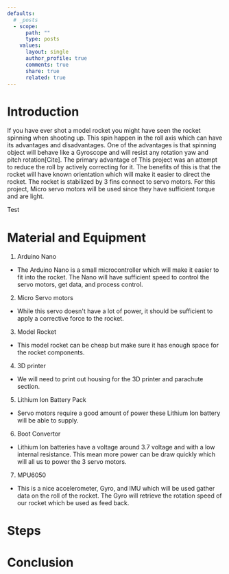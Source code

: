 ```yaml
---
defaults:
  # _posts
  - scope:
      path: ""
      type: posts
    values:
      layout: single
      author_profile: true
      comments: true
      share: true
      related: true
---
```


# Introduction

If you have ever shot a model rocket you might have seen the rocket spinning when shooting up. This spin happen in the roll axis which can have its advantages and disadvantages. One of the advantages is that spinning object will behave like a Gyroscope and will resist any rotation yaw and pitch rotation[Cite]. The primary advantage of This project was an attempt to reduce the roll by actively correcting for it. The benefits of this is that the rocket will have known orientation which will make it easier to direct the rocket. The rocket is stabilized by 3 fins connect to servo motors. For this project, Micro servo motors will be used since they have sufficient torque and are light.

<style>
  model-viewer#reveal {
    --poster-color: transparent;
    height: 500px;
    width: 500px;

  }
</style>

<script type="module">

import * as THREE from '../assets/js/three/build/three.module.js';
//import {OBJLoader} from '../assets/js/three/src/loaders/ObjectLoader.js';

function main() {
const canvas = document.querySelector('#c');
const renderer = new THREE.WebGLRenderer({canvas, alpha: true});


function makeScene(elem) {
  const scene = new THREE.Scene();

  var loader = new THREE.OBJLoader();

  loader.load(
  	// resource URL
  	"../assets/model/rocket.obj",

  	// onLoad callback
  	// Here the loaded data is assumed to be an object
  	function ( obj ) {
  		// Add the loaded object to the scene
  		scene.add( obj );
  	},

  	// onProgress callback
  	function ( xhr ) {
  		//console.log( (xhr.loaded / xhr.total * 100) + '% loaded' );
  	},

  	// onError callback
  	function ( err ) {
  		//console.error( 'An error happened' );
  	}
  );

  const fov = 45;
  const aspect = 2;  // the canvas default
  const near = 0.1;
  const far = 5;
  const camera = new THREE.PerspectiveCamera(fov, aspect, near, far);
  camera.position.set(0, 1, 2);
  camera.lookAt(0, 0, 0);

  {
    const color = 0xFFFFFF;
    const intensity = 1;
    const light = new THREE.DirectionalLight(color, intensity);
    light.position.set(-1, 2, 4);
    scene.add(light);
  }

  return {scene, camera, elem};
}

function setupScene1() {
  const sceneInfo = makeScene(document.querySelector('#rock'));
  const geometry = new THREE.BoxGeometry(1, 1, 1);
  const material = new THREE.MeshPhongMaterial({color: 'red'});
  const mesh = new THREE.Mesh(geometry, material);
  sceneInfo.scene.add(mesh);
  sceneInfo.mesh = mesh;
  return sceneInfo;
}

function setupScene2() {
  const sceneInfo = makeScene(document.querySelector('#pyramid'));
  const radius = .8;
  const widthSegments = 4;
  const heightSegments = 2;
  const geometry = new THREE.SphereGeometry(radius, widthSegments, heightSegments);
  const material = new THREE.MeshPhongMaterial({
    color: 'blue',
    flatShading: true,
  });
  const mesh = new THREE.Mesh(geometry, material);
  sceneInfo.scene.add(mesh);
  sceneInfo.mesh = mesh;
  return sceneInfo;
}

const sceneInfo1 = setupScene1();

function resizeRendererToDisplaySize(renderer) {
  const canvas = renderer.domElement;
  const width = canvas.clientWidth;
  const height = canvas.clientHeight;
  const needResize = canvas.width !== width || canvas.height !== height;
  if (needResize) {
    renderer.setSize(width, height, false);
  }
  return needResize;
}

function renderSceneInfo(sceneInfo) {
  const {scene, camera, elem} = sceneInfo;

  // get the viewport relative position of this element
  const {left, right, top, bottom, width, height} =
      elem.getBoundingClientRect();

  const isOffscreen =
      bottom < 0 ||
      top > renderer.domElement.clientHeight ||
      right < 0 ||
      left > renderer.domElement.clientWidth;

  if (isOffscreen) {
    return;
  }

  camera.aspect = width / height;
  camera.updateProjectionMatrix();

  const positiveYUpBottom = renderer.domElement.clientHeight - bottom;
  renderer.setScissor(left, positiveYUpBottom, width, height);
  renderer.setViewport(left, positiveYUpBottom, width, height);

  renderer.render(scene, camera);
}

function render(time) {
  time *= 0.001;

  resizeRendererToDisplaySize(renderer);

  renderer.setScissorTest(false);
  renderer.clear(true, true);
  renderer.setScissorTest(true);

  sceneInfo1.mesh.rotation.y = time * .1;
  //sceneInfo2.mesh.rotation.y = time * .1;

  renderSceneInfo(sceneInfo1);
  //renderSceneInfo(sceneInfo2);

  requestAnimationFrame(render);
}

requestAnimationFrame(render);
}

main();
</script>

<div class ="page__content">
<canvas id="c"></canvas>
<span id="rock" class="diagram left"></span>
</div>
Test


<!---
!{% capture rocket_img %}
![Foo]({{ "/assets/images/Rocket.jpg" | relative_url }})
{% endcapture %}s

<figure>
  {{ rocket_img | markdownify | remove: "<p>" | remove: "</p>" }}
  <figcaption> Model rocket with fins.</figcaption>
</figure>
-->

# Material and Equipment

1.  Arduino Nano
* The Arduino Nano is a small microcontroller which will make it easier to fit into the rocket. The Nano will have sufficient speed to control the servo motors, get data, and process control.
2.  Micro Servo motors
* While this servo doesn't have a lot of power, it should be sufficient to apply a corrective force to the rocket.
3.  Model Rocket
* This model rocket can be cheap but make sure it has enough space for the rocket components.
4.  3D printer
* We will need to print out  housing for the 3D printer and parachute section.
5. Lithium Ion Battery Pack
* Servo motors require a good amount of power these Lithium Ion battery will be able to supply.
6. Boot Convertor
* Lithium Ion batteries have a voltage around 3.7 voltage and with a low internal resistance. This mean more power can be draw quickly which will all us to power the 3 servo motors.
7. MPU6050
* This is a nice accelerometer, Gyro, and IMU which will be used gather data on the roll of the rocket. The Gyro will retrieve the rotation speed of our rocket which be used as feed back.

# Steps

# Conclusion

